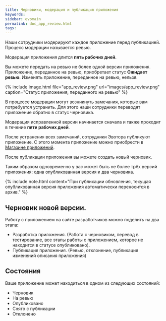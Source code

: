 ```yaml
---
title: Черновики, модерация и публикация приложения
keywords:
sidebar: evomain
permalink: doc_app_review.html
tags:
---
```


Наши сотрудники модерируют каждое приложение перед публикацией. Процесс модерации называется ревью.

Модерация приложения длится **пять рабочих дней**.

Вы можете передать на ревью не более одной версии приложения. Приложение, переданное на ревью, приобретает статус **Ожидает ревью**. Изменять приложение, переданное на ревью, нельзя.

{% include image.html file="app_review.png" url="images/app_review.png" caption="Статус приложения, переданного на ревью" %}

В процессе модерации могут возникнуть замечания, которые вам потребуется устранить. Для этого наши сотрудники переводят приложение обратно в статус черновика.

Модерация исправленной версии начинается сначала и также проходит в течение **пяти рабочих дней**.

После устранения всех замечаний, сотрудники Эвотора публикуют приложение. С этого момента приложение можно приобрести в [Магазине приложений](https://market.evotor.ru).

После публикации приложения вы можете создать новый черновик.

Таким образом одновременно у вас может быть не более трёх версий приложения: одна опубликованная версия и два черновика.

{% include note.html content="При публикации обновления, текущая опубликованная версия приложения автоматически переносится в архив." %}


<!-- # TODO -->
## Черновик новой версии.


Работу с приложением на сайте разработчиков можно поделить на два этапа:

* Разработка приложения. (Работа с черновиком, перевод в тестирование, все этапы работы с приложением, которое не находится в статусе опубликовано).
* Публикация приложения. (Ревью, отклонение, публикация изменений описания приложения)

## Состояния

Ваше приложение может находиться в одном из следующих состояний:

* Черновик
* На ревью
* Опубликовано
* Снято с публикации
* Отклонено
